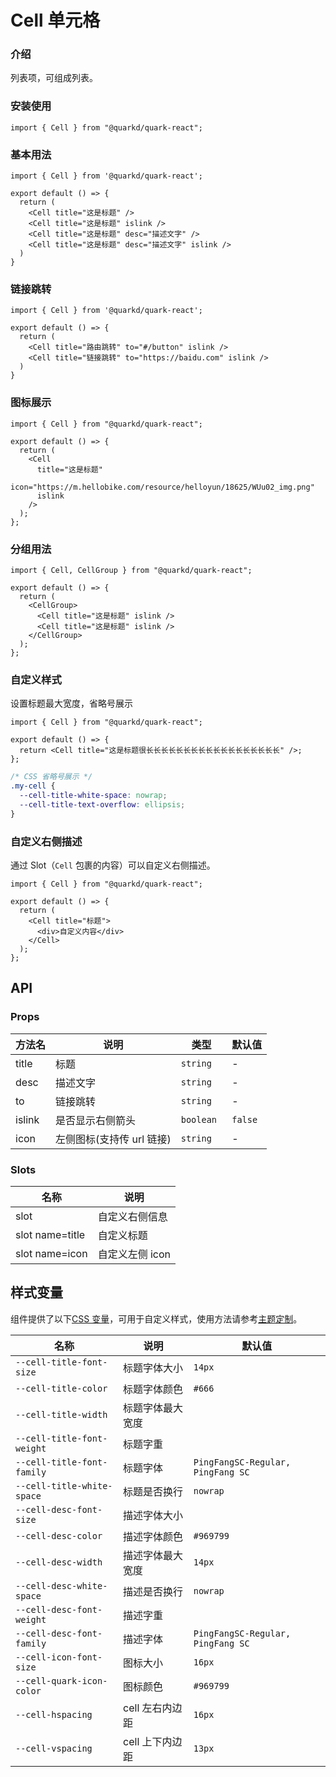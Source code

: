 # Cell 单元格

### 介绍

列表项，可组成列表。

### 安装使用

```tsx
import { Cell } from "@quarkd/quark-react";
```

### 基本用法

```tsx
import { Cell } from '@quarkd/quark-react';

export default () => {
  return (
    <Cell title="这是标题" />
    <Cell title="这是标题" islink />
    <Cell title="这是标题" desc="描述文字" />
    <Cell title="这是标题" desc="描述文字" islink />
  )
}
```

### 链接跳转

```tsx
import { Cell } from '@quarkd/quark-react';

export default () => {
  return (
    <Cell title="路由跳转" to="#/button" islink />
    <Cell title="链接跳转" to="https://baidu.com" islink />
  )
}
```

### 图标展示

```tsx
import { Cell } from "@quarkd/quark-react";

export default () => {
  return (
    <Cell
      title="这是标题"
      icon="https://m.hellobike.com/resource/helloyun/18625/WUu02_img.png"
      islink
    />
  );
};
```

### 分组用法

```tsx
import { Cell, CellGroup } from "@quarkd/quark-react";

export default () => {
  return (
    <CellGroup>
      <Cell title="这是标题" islink />
      <Cell title="这是标题" islink />
    </CellGroup>
  );
};
```

### 自定义样式

设置标题最大宽度，省略号展示

```tsx
import { Cell } from "@quarkd/quark-react";

export default () => {
  return <Cell title="这是标题很长长长长长长长长长长长长长长长长长长" />;
};
```

```css
/* CSS 省略号展示 */
.my-cell {
  --cell-title-white-space: nowrap;
  --cell-title-text-overflow: ellipsis;
}
```

### 自定义右侧描述

通过 Slot（`Cell` 包裹的内容）可以自定义右侧描述。

```tsx
import { Cell } from "@quarkd/quark-react";

export default () => {
  return (
    <Cell title="标题">
      <div>自定义内容</div>
    </Cell>
  );
};
```

## API

### Props

| 方法名 | 说明                      | 类型       | 默认值  |
| ------ | ------------------------- | ---------- | ------- |
| title  | 标题                      | `string`   | -       |
| desc   | 描述文字                  | `string`   | -       |
| to     | 链接跳转                  | `string`   | -       |
| islink | 是否显示右侧箭头          | `boolean ` | `false` |
| icon   | 左侧图标(支持传 url 链接) | `string `  | -       |

### Slots

| 名称            | 说明            |
| --------------- | --------------- |
| slot            | 自定义右侧信息  |
| slot name=title | 自定义标题      |
| slot name=icon  | 自定义左侧 icon |

## 样式变量

组件提供了以下[CSS 变量](https://developer.mozilla.org/zh-CN/docs/Web/CSS/Using_CSS_custom_properties)，可用于自定义样式，使用方法请参考[主题定制](#/zh-CN/guide/theme)。

| 名称                       | 说明             | 默认值                            |
| -------------------------- | ---------------- | --------------------------------- |
| `--cell-title-font-size`   | 标题字体大小     | `14px`                            |
| `--cell-title-color`       | 标题字体颜色     | `#666`                            |
| `--cell-title-width`       | 标题字体最大宽度 |
| `--cell-title-font-weight` | 标题字重         |
| `--cell-title-font-family` | 标题字体         | `PingFangSC-Regular, PingFang SC` |
| `--cell-title-white-space` | 标题是否换行     | `nowrap`                          |
| `--cell-desc-font-size`    | 描述字体大小     |
| `--cell-desc-color`        | 描述字体颜色     | `#969799`                         |
| `--cell-desc-width`        | 描述字体最大宽度 | `14px`                            |
| `--cell-desc-white-space`  | 描述是否换行     | `nowrap`                          |
| `--cell-desc-font-weight`  | 描述字重         |
| `--cell-desc-font-family`  | 描述字体         | `PingFangSC-Regular, PingFang SC` |
| `--cell-icon-font-size`    | 图标大小         | `16px`                            |
| `--cell-quark-icon-color`  | 图标颜色         | `#969799`                         |
| `--cell-hspacing`          | cell 左右内边距  | `16px`                            |
| `--cell-vspacing`          | cell 上下内边距  | `13px`                            |
